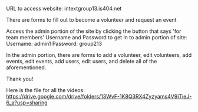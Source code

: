 URL to access website: intextgroup13.is404.net

There are forms to fill out to become a volunteer and request an event

Access the admin portion of the site by clicking the button that says 'for team members'
Username and Password to get in to admin portion of site:
Username: admin1
Password: group213

In the admin portion, there are forms to add a volunteer, edit volunteers, add events, edit events, add users, 
edit users, and delete all of the aforementioned.

Thank you!

Here is the file for all the videos: https://drive.google.com/drive/folders/13WvF-1K8Q3RX4Zyzyams4V9iTieJ-6_a?usp=sharing
